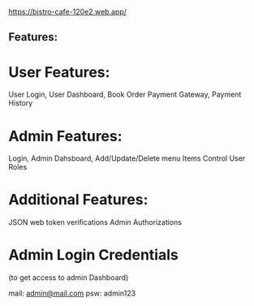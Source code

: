 https://bistro-cafe-120e2.web.app/

## Features: 
# User Features:
  User Login, User Dashboard, Book Order
  Payment Gateway, Payment History

# Admin Features:
  Login, Admin Dahsboard, 
  Add/Update/Delete menu Items
  Control User Roles

# Additional Features:
  JSON web token verifications
  Admin Authorizations

# Admin Login Credentials
(to get access to admin Dashboard)
  
  mail: admin@mail.com
  psw: admin123
